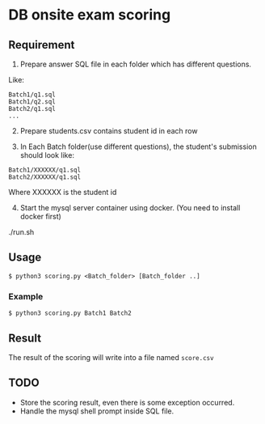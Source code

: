 # DB onsite exam scoring

## Requirement
1. Prepare answer SQL file in each folder which has different questions.

Like:
```
Batch1/q1.sql
Batch1/q2.sql
Batch2/q1.sql
...
```

2. Prepare students.csv contains student id in each row

3. In Each Batch folder(use different questions), the student's submission should look like:
```
Batch1/XXXXXX/q1.sql
Batch2/XXXXXX/q1.sql
```
Where XXXXXX is the student id

4. Start the mysql server container using docker. (You need to install docker first)

./run.sh

## Usage

`$ python3 scoring.py <Batch_folder> [Batch_folder ..]`

### Example

`$ python3 scoring.py Batch1 Batch2`

## Result

The result of the scoring will write into a file named `score.csv`

## TODO
* Store the scoring result, even there is some exception occurred.
* Handle the mysql shell prompt inside SQL file.
